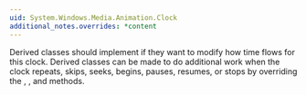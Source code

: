 ```yaml
---
uid: System.Windows.Media.Animation.Clock
additional_notes.overrides: *content
---
```


<p>Derived classes should implement <xref href="System.Windows.Media.Animation.Clock.GetCurrentTimeCore"></xref> if they want to modify how time flows for this clock. Derived classes can be made to do additional work when the clock repeats, skips, seeks, begins, pauses, resumes, or stops by overriding the <xref href="System.Windows.Media.Animation.Clock.DiscontinuousTimeMovement"></xref>, <xref href="System.Windows.Media.Animation.Clock.SpeedChanged"></xref>, and <xref href="System.Windows.Media.Animation.Clock.Stopped"></xref> methods.</p>


